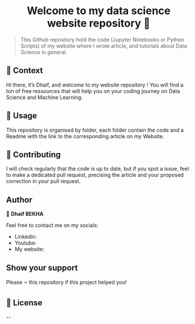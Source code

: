<h1 align="center">Welcome to my data science website repository 👋</h1>


> This Github repository hold the code (Jupyter Notebooks or Python Scripts) of my website where I wrote article, and tutorials about Data Science in general.

## 🧠 Context

Hi there, it’s Dhaif, and welcome to my website repository ! You will find a ton of free ressources that will help you on your coding journey on Data Science and Machine Learning. 

## 🚀 Usage

This repository is organised by folder, each folder contain the code and a Readme with the link to the corresponding article on my Website.

## 🤝 Contributing

I will check regularly that the code is up to date, but if you spot a issue, feel to make a dedicated pull request, precising the article and your proposed correction in your pull request.

## Author

👤 **Dhaif BEKHA**

Feel free to contact me on my socials:

- Linkedin:
- Youtube: 
- My website: 

## Show your support

Please ⭐️ this repository if this project helped you!

## 📝 License


--
